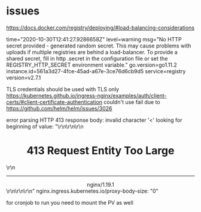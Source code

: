 # issues
https://docs.docker.com/registry/deploying/#load-balancing-considerations

time="2020-10-30T12:41:27.9286658Z" level=warning msg="No HTTP secret provided - generated random secret. This may cause problems with uploads if multiple registries are behind a load-balancer. To provide a shared secret, fill in http .secret in the configuration file or set the REGISTRY_HTTP_SECRET environment variable." go.version=go1.11.2 instance.id=561a3d27-4fce-45ad-a67e-3ce76d6cb9d5 service=registry version=v2.7.1

TLS
credentials should be used with TLS only
https://kubernetes.github.io/ingress-nginx/examples/auth/client-certs/#client-certificate-authentication
couldn't use fail due to https://github.com/helm/helm/issues/3026

error parsing HTTP 413 response body: invalid character '<' looking for beginning of value: "<html>\r\n<head><title>413 Request Entity Too Large</title></head>\r\n<body>\r\n<center><h1>413 Request Entity Too Large</h1></center>\r\n<hr><center>nginx/1.19.1</center>\r\n</body>\r\n</html>\r\n"
nginx.ingress.kubernetes.io/proxy-body-size: "0"

for cronjob to run you need to mount the PV as well